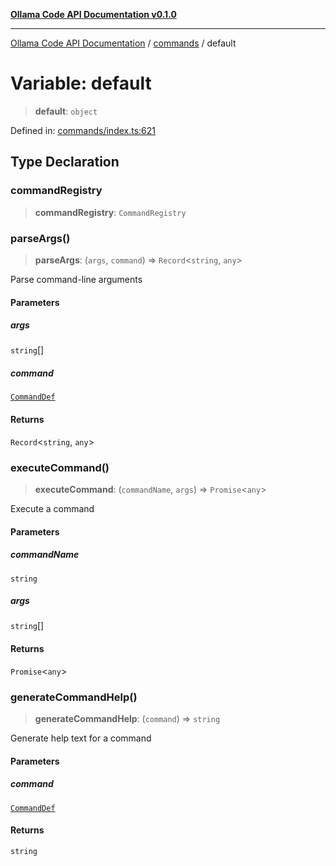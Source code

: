 [**Ollama Code API Documentation v0.1.0**](../../README.md)

***

[Ollama Code API Documentation](../../modules.md) / [commands](../README.md) / default

# Variable: default

> **default**: `object`

Defined in: [commands/index.ts:621](https://github.com/erichchampion/ollama-code/blob/6fbd2b7ec436444e20f96917e578abed00a87538/ollama-code/src/commands/index.ts#L621)

## Type Declaration

### commandRegistry

> **commandRegistry**: `CommandRegistry`

### parseArgs()

> **parseArgs**: (`args`, `command`) => `Record`\<`string`, `any`\>

Parse command-line arguments

#### Parameters

##### args

`string`[]

##### command

[`CommandDef`](../interfaces/CommandDef.md)

#### Returns

`Record`\<`string`, `any`\>

### executeCommand()

> **executeCommand**: (`commandName`, `args`) => `Promise`\<`any`\>

Execute a command

#### Parameters

##### commandName

`string`

##### args

`string`[]

#### Returns

`Promise`\<`any`\>

### generateCommandHelp()

> **generateCommandHelp**: (`command`) => `string`

Generate help text for a command

#### Parameters

##### command

[`CommandDef`](../interfaces/CommandDef.md)

#### Returns

`string`
